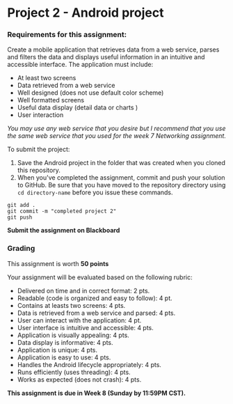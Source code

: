 # Project 2 - Android project

### Requirements for this assignment:
Create a mobile application that retrieves data from a web service, parses and filters the data and displays useful information in an intuitive and accessible interface. The application must include:
- At least two screens
- Data retrieved from a web service
- Well designed (does not use default color scheme)
- Well formatted screens
- Useful data display (detail data or charts )
- User interaction

*You may use any web service that you desire but I recommend that you use the same web service that you used for the week 7 Networking assignment.*

To submit the project:
1. Save the Android project in the folder that was created when you cloned this repository.
2. When you've completed the assignment, commit and push your solution to GitHub. Be sure that you have moved to the repository directory using `cd directory-name` before you issue these commands.
```
git add .
git commit -m "completed project 2"
git push
```

**Submit the assignment on Blackboard**


### Grading

This assignment is worth **50 points**

Your assignment will be evaluated based on the following rubric:
- Delivered on time and in correct format: 2 pts.
- Readable (code is organized and easy to follow): 4 pt.
- Contains at leasts two screens: 4 pts.
- Data is retrieved from a web service and parsed: 4 pts.
- User can interact with the application: 4 pt.
- User interface is intuitive and accessible: 4 pts.
- Application is visually appealing: 4 pts.
- Data display is informative: 4 pts.
- Application is unique: 4 pts.
- Application is easy to use: 4 pts.
- Handles the Android lifecycle appropriately: 4 pts.
- Runs efficiently (uses threading): 4 pts.
- Works as expected (does not crash): 4 pts.




**This assignment is due in Week 8 (Sunday by 11:59PM CST).**
